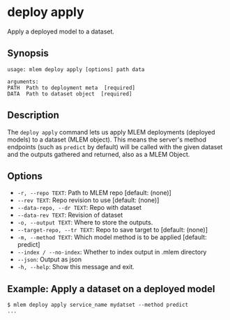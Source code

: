 # deploy apply

Apply a deployed model to a dataset.

## Synopsis

```usage
usage: mlem deploy apply [options] path data

arguments:
PATH  Path to deployment meta  [required]
DATA  Path to dataset object  [required]
```

## Description

The `deploy apply` command lets us apply MLEM deployments (deployed models) to a
dataset (MLEM object). This means the server's method endpoints (such as
`predict` by default) will be called with the given dataset and the outputs
gathered and returned, also as a MLEM Object.

## Options

- `-r, --repo TEXT`: Path to MLEM repo [default: (none)]
- `--rev TEXT`: Repo revision to use [default: (none)]
- `--data-repo, --dr TEXT`: Repo with dataset
- `--data-rev TEXT`: Revision of dataset
- `-o, --output TEXT`: Where to store the outputs.
- `--target-repo, --tr TEXT`: Repo to save target to [default: (none)]
- `-m, --method TEXT`: Which model method is to be applied [default: predict]
- `--index / --no-index`: Whether to index output in .mlem directory
- `--json`: Output as json
- `-h, --help`: Show this message and exit.

## Example: Apply a dataset on a deployed model

```mlem
$ mlem deploy apply service_name mydatset --method predict
...
```
